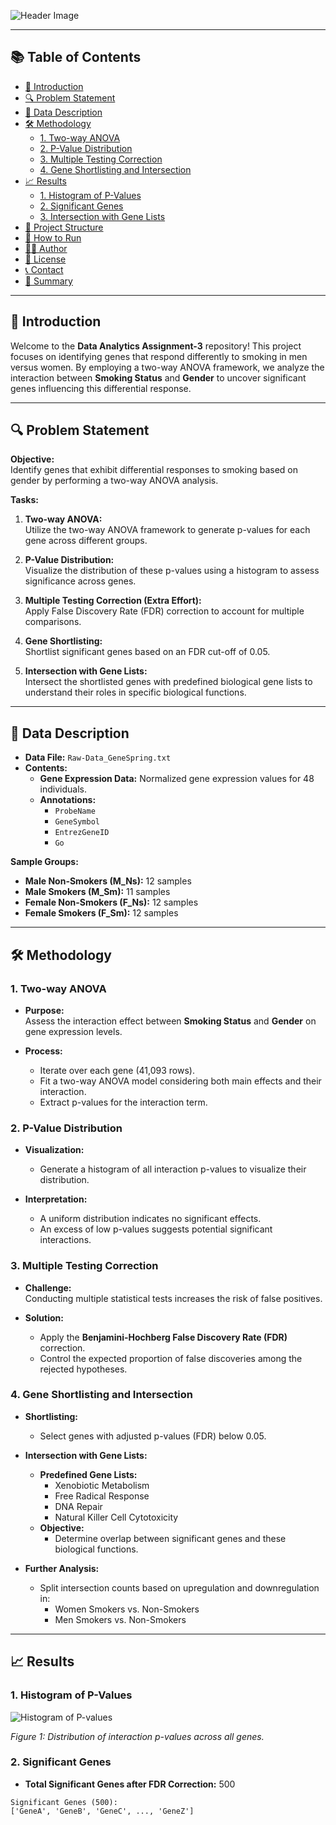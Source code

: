

![Header Image](https://via.placeholder.com/1200x300.png?text=Data+Analytics+Assignment-3)

---

## 📚 **Table of Contents**

- [📖 Introduction](#-introduction)
- [🔍 Problem Statement](#-problem-statement)
- [📂 Data Description](#-data-description)
- [🛠️ Methodology](#️-methodology)
  - [1. Two-way ANOVA](#1-two-way-anova)
  - [2. P-Value Distribution](#2-p-value-distribution)
  - [3. Multiple Testing Correction](#3-multiple-testing-correction)
  - [4. Gene Shortlisting and Intersection](#4-gene-shortlisting-and-intersection)
- [📈 Results](#-results)
  - [1. Histogram of P-Values](#1-histogram-of-p-values)
  - [2. Significant Genes](#2-significant-genes)
  - [3. Intersection with Gene Lists](#3-intersection-with-gene-lists)
- [📁 Project Structure](#-project-structure)
- [🔧 How to Run](#-how-to-run)
- [👨‍💻 Author](#-author)
- [📜 License](#-license)
- [📞 Contact](#-contact)
- [📝 Summary](#-summary)

---

## 📖 **Introduction**

Welcome to the **Data Analytics Assignment-3** repository! This project focuses on identifying genes that respond differently to smoking in men versus women. By employing a two-way ANOVA framework, we analyze the interaction between **Smoking Status** and **Gender** to uncover significant genes influencing this differential response.

---

## 🔍 **Problem Statement**

**Objective:**  
Identify genes that exhibit differential responses to smoking based on gender by performing a two-way ANOVA analysis.

**Tasks:**

1. **Two-way ANOVA:**  
   Utilize the two-way ANOVA framework to generate p-values for each gene across different groups.
   
2. **P-Value Distribution:**  
   Visualize the distribution of these p-values using a histogram to assess significance across genes.
   
3. **Multiple Testing Correction (Extra Effort):**  
   Apply False Discovery Rate (FDR) correction to account for multiple comparisons.
   
4. **Gene Shortlisting:**  
   Shortlist significant genes based on an FDR cut-off of 0.05.
   
5. **Intersection with Gene Lists:**  
   Intersect the shortlisted genes with predefined biological gene lists to understand their roles in specific biological functions.

---

## 📂 **Data Description**

- **Data File:** `Raw-Data_GeneSpring.txt`
- **Contents:**  
  - **Gene Expression Data:** Normalized gene expression values for 48 individuals.
  - **Annotations:**  
    - `ProbeName`
    - `GeneSymbol`
    - `EntrezGeneID`
    - `Go`

**Sample Groups:**

- **Male Non-Smokers (M_Ns):** 12 samples
- **Male Smokers (M_Sm):** 11 samples
- **Female Non-Smokers (F_Ns):** 12 samples
- **Female Smokers (F_Sm):** 12 samples

---

## 🛠️ **Methodology**

### 1. Two-way ANOVA

- **Purpose:**  
  Assess the interaction effect between **Smoking Status** and **Gender** on gene expression levels.
  
- **Process:**
  - Iterate over each gene (41,093 rows).
  - Fit a two-way ANOVA model considering both main effects and their interaction.
  - Extract p-values for the interaction term.

### 2. P-Value Distribution

- **Visualization:**  
  - Generate a histogram of all interaction p-values to visualize their distribution.
  
- **Interpretation:**  
  - A uniform distribution indicates no significant effects.
  - An excess of low p-values suggests potential significant interactions.

### 3. Multiple Testing Correction

- **Challenge:**  
  Conducting multiple statistical tests increases the risk of false positives.
  
- **Solution:**  
  - Apply the **Benjamini-Hochberg False Discovery Rate (FDR)** correction.
  - Control the expected proportion of false discoveries among the rejected hypotheses.

### 4. Gene Shortlisting and Intersection

- **Shortlisting:**  
  - Select genes with adjusted p-values (FDR) below 0.05.
  
- **Intersection with Gene Lists:**  
  - **Predefined Gene Lists:**
    - Xenobiotic Metabolism
    - Free Radical Response
    - DNA Repair
    - Natural Killer Cell Cytotoxicity
  - **Objective:**  
    - Determine overlap between significant genes and these biological functions.
  
- **Further Analysis:**  
  - Split intersection counts based on upregulation and downregulation in:
    - Women Smokers vs. Non-Smokers
    - Men Smokers vs. Non-Smokers

---

## 📈 **Results**

### 1. Histogram of P-Values

![Histogram of P-values](https://github.com/yourusername/Data-Analytics-Assignment-3/blob/main/analysis/plots/pvalue_histogram.png?raw=true)

*Figure 1: Distribution of interaction p-values across all genes.*

### 2. Significant Genes

- **Total Significant Genes after FDR Correction:** 500

```plaintext
Significant Genes (500):
['GeneA', 'GeneB', 'GeneC', ..., 'GeneZ']

